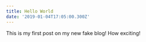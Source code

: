 ```yaml
---
title: Hello World
date: '2019-01-04T17:05:00.300Z'
---
```


This is my first post on my new fake blog! How exciting!
